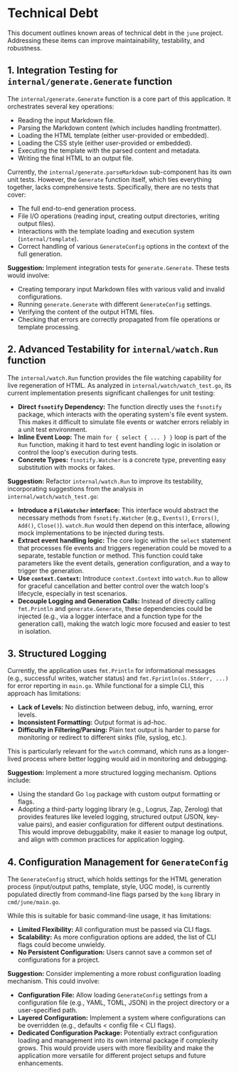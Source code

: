 # Technical Debt

This document outlines known areas of technical debt in the `june` project. Addressing these items can improve maintainability, testability, and robustness.

## 1. Integration Testing for `internal/generate.Generate` function

The `internal/generate.Generate` function is a core part of this application. It orchestrates several key operations:
- Reading the input Markdown file.
- Parsing the Markdown content (which includes handling frontmatter).
- Loading the HTML template (either user-provided or embedded).
- Loading the CSS style (either user-provided or embedded).
- Executing the template with the parsed content and metadata.
- Writing the final HTML to an output file.

Currently, the `internal/generate.parseMarkdown` sub-component has its own unit tests. However, the `Generate` function itself, which ties everything together, lacks comprehensive tests. Specifically, there are no tests that cover:
- The full end-to-end generation process.
- File I/O operations (reading input, creating output directories, writing output files).
- Interactions with the template loading and execution system (`internal/template`).
- Correct handling of various `GenerateConfig` options in the context of the full generation.

**Suggestion:**
Implement integration tests for `generate.Generate`. These tests would involve:
- Creating temporary input Markdown files with various valid and invalid configurations.
- Running `generate.Generate` with different `GenerateConfig` settings.
- Verifying the content of the output HTML files.
- Checking that errors are correctly propagated from file operations or template processing.

## 2. Advanced Testability for `internal/watch.Run` function

The `internal/watch.Run` function provides the file watching capability for live regeneration of HTML. As analyzed in `internal/watch/watch_test.go`, its current implementation presents significant challenges for unit testing:
- **Direct `fsnotify` Dependency:** The function directly uses the `fsnotify` package, which interacts with the operating system's file event system. This makes it difficult to simulate file events or watcher errors reliably in a unit test environment.
- **Inline Event Loop:** The main `for { select { ... } }` loop is part of the `Run` function, making it hard to test event handling logic in isolation or control the loop's execution during tests.
- **Concrete Types:** `fsnotify.Watcher` is a concrete type, preventing easy substitution with mocks or fakes.

**Suggestion:**
Refactor `internal/watch.Run` to improve its testability, incorporating suggestions from the analysis in `internal/watch/watch_test.go`:
- **Introduce a `FileWatcher` interface:** This interface would abstract the necessary methods from `fsnotify.Watcher` (e.g., `Events()`, `Errors()`, `Add()`, `Close()`). `watch.Run` would then depend on this interface, allowing mock implementations to be injected during tests.
- **Extract event handling logic:** The core logic within the `select` statement that processes file events and triggers regeneration could be moved to a separate, testable function or method. This function could take parameters like the event details, generation configuration, and a way to trigger the generation.
- **Use `context.Context`:** Introduce `context.Context` into `watch.Run` to allow for graceful cancellation and better control over the watch loop's lifecycle, especially in test scenarios.
- **Decouple Logging and Generation Calls:** Instead of directly calling `fmt.Println` and `generate.Generate`, these dependencies could be injected (e.g., via a logger interface and a function type for the generation call), making the watch logic more focused and easier to test in isolation.

## 3. Structured Logging

Currently, the application uses `fmt.Println` for informational messages (e.g., successful writes, watcher status) and `fmt.Fprintln(os.Stderr, ...)` for error reporting in `main.go`. While functional for a simple CLI, this approach has limitations:
- **Lack of Levels:** No distinction between debug, info, warning, error levels.
- **Inconsistent Formatting:** Output format is ad-hoc.
- **Difficulty in Filtering/Parsing:** Plain text output is harder to parse for monitoring or redirect to different sinks (file, syslog, etc.).

This is particularly relevant for the `watch` command, which runs as a longer-lived process where better logging would aid in monitoring and debugging.

**Suggestion:**
Implement a more structured logging mechanism. Options include:
- Using the standard Go `log` package with custom output formatting or flags.
- Adopting a third-party logging library (e.g., Logrus, Zap, Zerolog) that provides features like leveled logging, structured output (JSON, key-value pairs), and easier configuration for different output destinations.
This would improve debuggability, make it easier to manage log output, and align with common practices for application logging.

## 4. Configuration Management for `GenerateConfig`

The `GenerateConfig` struct, which holds settings for the HTML generation process (input/output paths, template, style, UGC mode), is currently populated directly from command-line flags parsed by the `kong` library in `cmd/june/main.go`.

While this is suitable for basic command-line usage, it has limitations:
- **Limited Flexibility:** All configuration must be passed via CLI flags.
- **Scalability:** As more configuration options are added, the list of CLI flags could become unwieldy.
- **No Persistent Configuration:** Users cannot save a common set of configurations for a project.

**Suggestion:**
Consider implementing a more robust configuration loading mechanism. This could involve:
- **Configuration File:** Allow loading `GenerateConfig` settings from a configuration file (e.g., YAML, TOML, JSON) in the project directory or a user-specified path.
- **Layered Configuration:** Implement a system where configurations can be overridden (e.g., defaults < config file < CLI flags).
- **Dedicated Configuration Package:** Potentially extract configuration loading and management into its own internal package if complexity grows.
This would provide users with more flexibility and make the application more versatile for different project setups and future enhancements.
